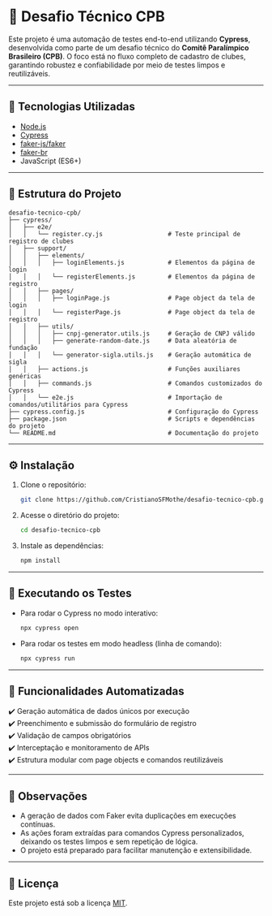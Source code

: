 # 🧪 Desafio Técnico CPB

Este projeto é uma automação de testes end-to-end utilizando **Cypress**, desenvolvida como parte de um desafio técnico do **Comitê Paralímpico Brasileiro (CPB)**. O foco está no fluxo completo de cadastro de clubes, garantindo robustez e confiabilidade por meio de testes limpos e reutilizáveis.

---

## 🚀 Tecnologias Utilizadas

- [Node.js](https://nodejs.org/)
- [Cypress](https://www.cypress.io/)
- [faker-js/faker](https://github.com/faker-js/faker)
- [faker-br](https://github.com/felipevolpatto/faker-br)
- JavaScript (ES6+)

---

## 📁 Estrutura do Projeto

```
desafio-tecnico-cpb/
├── cypress/
│   ├── e2e/
│   │   └── register.cy.js                  # Teste principal de registro de clubes
│   ├── support/
│   │   ├── elements/
│   │   │   ├── loginElements.js            # Elementos da página de login
│   │   │   └── registerElements.js         # Elementos da página de registro
│   │   ├── pages/
│   │   │   ├── loginPage.js                # Page object da tela de login
│   │   │   └── registerPage.js             # Page object da tela de registro
│   │   ├── utils/
│   │   │   ├── cnpj-generator.utils.js     # Geração de CNPJ válido
│   │   │   ├── generate-random-date.js     # Data aleatória de fundação
│   │   │   └── generator-sigla.utils.js    # Geração automática de sigla
│   │   ├── actions.js                      # Funções auxiliares genéricas
│   │   ├── commands.js                     # Comandos customizados do Cypress
│   │   └── e2e.js                          # Importação de comandos/utilitários para Cypress
├── cypress.config.js                       # Configuração do Cypress
├── package.json                            # Scripts e dependências do projeto
└── README.md                               # Documentação do projeto
```

---

## ⚙️ Instalação

1. Clone o repositório:

   ```bash
   git clone https://github.com/CristianoSFMothe/desafio-tecnico-cpb.git
   ```

2. Acesse o diretório do projeto:

   ```bash
   cd desafio-tecnico-cpb
   ```

3. Instale as dependências:

   ```bash
   npm install
   ```

---

## 🧪 Executando os Testes

- Para rodar o Cypress no modo interativo:

  ```bash
  npx cypress open
  ```

- Para rodar os testes em modo headless (linha de comando):

  ```bash
  npx cypress run
  ```

---

## 🔧 Funcionalidades Automatizadas

✔️ Geração automática de dados únicos por execução  
✔️ Preenchimento e submissão do formulário de registro  
✔️ Validação de campos obrigatórios  
✔️ Interceptação e monitoramento de APIs  
✔️ Estrutura modular com page objects e comandos reutilizáveis

---

## 📌 Observações

- A geração de dados com Faker evita duplicações em execuções contínuas.
- As ações foram extraídas para comandos Cypress personalizados, deixando os testes limpos e sem repetição de lógica.
- O projeto está preparado para facilitar manutenção e extensibilidade.

---

## 📄 Licença

Este projeto está sob a licença [MIT](LICENSE).
